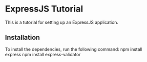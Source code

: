 # ExpressJS Tutorial

This is a tutorial for setting up an ExpressJS application.

## Installation

To install the dependencies, run the following command:
npm install express
npm install express-validator
